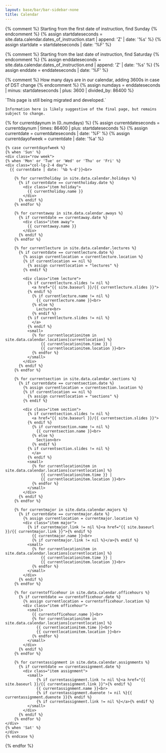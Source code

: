 ```yaml
---
layout: base/bar/bar-sidebar-none
title: Calendar
---
```


{% comment %} Starting from the first date of instruction, find Sunday {% endcomment %}
{% assign startdateseconds = site.data.calendar.dates_of_instruction.start | append: 'Z' | date: '%s' %}
{% assign startdate = startdateseconds | date: '%F' %}

{% comment %} Starting from the last date of instruction, find Saturday {% endcomment %}
{% assign enddateseconds = site.data.calendar.dates_of_instruction.end | append: 'Z' | date: '%s' %}
{% assign enddate = enddateseconds | date: '%F' %}

{% comment %} How many days are in our calendar, adding 3600s in case of DST change {% endcomment %}
{% assign numdays = enddateseconds | minus: startdateseconds | plus: 3600 | divided_by: 86400 %}

<div class="calendar">
  <div class="row week">
    <div class="col-xs-12">
<div markdown="1">
`This page is still being migrated and developed.`

`Information here is likely suggestive of the final page, but remains subject to change.`
</div>
    </div>
  </div>
  {% for currentdaynum in (0..numdays) %}
    {% assign currentdateseconds = currentdaynum | times: 86400 | plus: startdateseconds %}
    {% assign currentdate = currentdateseconds | date: '%F' %}
    {% assign currentdayofweek = currentdate | date: '%a' %}

    {% case currentdayofweek %}
    {% when 'Sun' %}
    <div class="row week">
    {% when 'Mon' or 'Tue' or 'Wed' or 'Thu' or 'Fri' %}
    <div class="col-lg-2-4 day">
      {{ currentdate | date: '%b %-d'}}<br>

        {% for currentholiday in site.data.calendar.holidays %}
          {% if currentdate == currentholiday.date %}
            <div class="item holiday">
              {{ currentholiday.name }}
            </div>
          {% endif %}
        {% endfor %}

        {% for currentaway in site.data.calendar.aways %}
          {% if currentdate == currentaway.date %}
            <div class="item away">
              {{ currentaway.name }}
            </div>
          {% endif %}
        {% endfor %}

        {% for currentlecture in site.data.calendar.lectures %}
          {% if currentdate == currentlecture.date %}
            {% assign currentlocation = currentlecture.location %}
            {% if currentlocation == nil %}
              {% assign currentlocation = "lectures" %}
            {% endif %}

            <div class="item lecture">
              {% if currentlecture.slides != nil %}
                <a href="{{ site.baseurl }}/{{ currentlecture.slides }}">
              {% endif %}
                {% if currentlecture.name != nil %}
                  {{ currentlecture.name }}<br>
                {% else %}
                  Lecture<br>
                {% endif %}
              {% if currentlecture.slides != nil %}
                </a>
              {% endif %}
              <small>
                {% for currentlocationitem in site.data.calendar.locations[currentlocation] %}
                    {{ currentlocationitem.time }} |
                    {{ currentlocationitem.location }}<br>
                {% endfor %}
              </small>
            </div>
          {% endif %}
        {% endfor %}

        {% for currentsection in site.data.calendar.sections %}
          {% if currentdate == currentsection.date %}
            {% assign currentlocation = currentsection.location %}
            {% if currentlocation == nil %}
              {% assign currentlocation = "sections" %}
            {% endif %}

            <div class="item section">
              {% if currentsection.slides != nil %}
                <a href="{{ site.baseurl }}/{{ currentsection.slides }}">
              {% endif %}
                {% if currentsection.name != nil %}
                  {{ currentsection.name }}<br>
                {% else %}
                  Section<br>
                {% endif %}
              {% if currentsection.slides != nil %}
                </a>
              {% endif %}
              <small>
                {% for currentlocationitem in site.data.calendar.locations[currentlocation] %}
                    {{ currentlocationitem.time }} |
                    {{ currentlocationitem.location }}<br>
                {% endfor %}
              </small>
            </div>
          {% endif %}
        {% endfor %}

        {% for currentmajor in site.data.calendar.majors %}
          {% if currentdate == currentmajor.date %}
            {% assign currentlocation = currentmajor.location %}
            <div class="item major">
              {% if currentmajor.link != nil %}<a href="{{ site.baseurl }}/{{ currentmajor.link }}">{% endif %}
                {{ currentmajor.name }}<br>
                {% if currentmajor.link != nil %}</a>{% endif %}
              <small>
                {% for currentlocationitem in site.data.calendar.locations[currentlocation] %}
                    {{ currentlocationitem.time }} |
                    {{ currentlocationitem.location }}<br>
                {% endfor %}
              </small>
            </div>
          {% endif %}
        {% endfor %}

        {% for currentofficehour in site.data.calendar.officehours %}
          {% if currentdate == currentofficehour.date %}
            {% assign currentlocation = currentofficehour.location %}
            <div class="item officehour">
              <small>
                {{ currentofficehour.name }}<br>
                {% for currentlocationitem in site.data.calendar.locations[currentlocation] %}
                  {{ currentlocationitem.time }}<br>
                  {{ currentlocationitem.location }}<br>
                {% endfor %}
              </small>
            </div>
          {% endif %}
        {% endfor %}

        {% for currentassignment in site.data.calendar.assignments %}
          {% if currentdate == currentassignment.date %}
            <div class="item assignment">
              <small>
                  {% if currentassignment.link != nil %}<a href="{{ site.baseurl }}/{{ currentassignment.link }}">{% endif %}
                  {{ currentassignment.name }}<br>
                  {% if currentassignment.duenote != nil %}{{ currentassignment.duenote }}{% endif %}
                  {% if currentassignment.link != nil %}</a>{% endif %}
              </small>
            </div>
          {% endif %}
        {% endfor %}
    </div>
    {% when 'Sat' %}
    </div>
    {% endcase %}
  {% endfor %}
</div>
